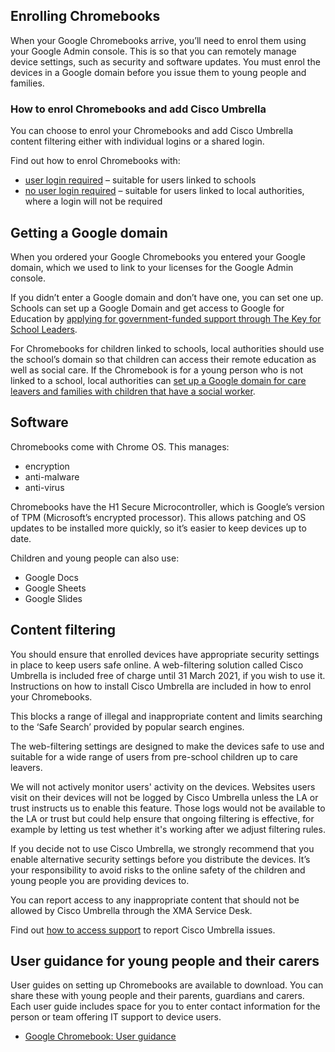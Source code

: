 ## Enrolling Chromebooks

When your Google Chromebooks arrive, you’ll need to enrol them using your Google Admin console. This is so that you can remotely manage device settings, such as security and software updates. You must enrol the devices in a Google domain before you issue them to young people and families.  

### How to enrol Chromebooks and add Cisco Umbrella

You can choose to enrol your Chromebooks and add Cisco Umbrella content filtering either with individual logins or a shared login.

Find out how to enrol Chromebooks with:

*   [user login required](https://www.computacenter.com/uk/supporting-online-learning-and-safeguarding-technical-guides/preparing-chromebooks/enrol-user-logins) – suitable for users linked to schools
*   [no user login required](https://www.computacenter.com/uk/supporting-online-learning-and-safeguarding-technical-guides/preparing-chromebooks/enrol-no-user-logins) – suitable for users linked to local authorities, where a login will not be required

## Getting a Google domain

When you ordered your Google Chromebooks you entered your Google domain, which we used to link to your licenses for the Google Admin console.  

If you didn’t enter a Google domain and don’t have one, you can set one up. Schools can set up a Google Domain and get access to Google for Education by [applying for government-funded support through The Key for School Leaders](https://schoolleaders.thekeysupport.com/covid-19/deliver-remote-learning/make-tech-work-you/access-support-set-digital-education-platform/).  

For Chromebooks for children linked to schools, local authorities should use the school’s domain so that children can access their remote education as well as social care. If the Chromebook is for a young person who is not linked to a school, local authorities can [set up a Google domain for care leavers and families with children that have a social worker](https://www.computacenter.com/uk/supporting-online-learning-and-safeguarding-technical-guides/preparing-chromebooks/google-domain-for-care-leavers-children-with-social-worker).

## Software

Chromebooks come with Chrome OS. This manages:

*   encryption
*   anti-malware
*   anti-virus

Chromebooks have the H1 Secure Microcontroller, which is Google’s version of TPM (Microsoft’s encrypted processor). This allows patching and OS updates to be installed more quickly, so it’s easier to keep devices up to date.

Children and young people can also use:

*   Google Docs
*   Google Sheets
*   Google Slides

## Content filtering

You should ensure that enrolled devices have appropriate security settings in place to keep users safe online. A web-filtering solution called Cisco Umbrella is included free of charge until 31 March 2021, if you wish to use it. Instructions on how to install Cisco Umbrella are included in how to enrol your Chromebooks.

This blocks a range of illegal and inappropriate content and limits searching to the ‘Safe Search’ provided by popular search engines.

The web-filtering settings are designed to make the devices safe to use and suitable for a wide range of users from pre-school children up to care leavers.

We will not actively monitor users' activity on the devices. Websites users visit on their devices will not be logged by Cisco Umbrella unless the LA or trust instructs us to enable this feature. Those logs would not be available to the LA or trust but could help ensure that ongoing filtering is effective, for example by letting us test whether it's working after we adjust filtering rules.

If you decide not to use Cisco Umbrella, we strongly recommend that you enable alternative security settings before you distribute the devices. It’s your responsibility to avoid risks to the online safety of the children and young people you are providing devices to.

You can report access to any inappropriate content that should not be allowed by Cisco Umbrella through the XMA Service Desk.  

Find out [how to access support](/devices/support-and-maintenance) to report Cisco Umbrella issues.

## User guidance for young people and their carers

User guides on setting up Chromebooks are available to download. You can share these with young people and their parents, guardians and carers. Each user guide includes space for you to enter contact information for the person or team offering IT support to device users.

*   [Google Chromebook: User guidance](https://www.computacenter.com/uk/supporting-online-learning-and-safeguarding-technical-guides/preparing-chromebooks/user-guidance)
